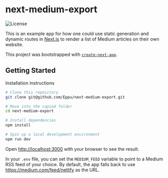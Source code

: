 # next-medium-export
![License](https://img.shields.io/badge/license-MIT-blue)

This is an example app for how one could use static generation and dynamic routes in [Next.js](https://nextjs.org/) to render a list of Medium articles on their own website.

This project was bootstrapped with [`create-next-app`](https://github.com/vercel/next.js/tree/canary/packages/create-next-app).

## Getting Started

Installation instructions

```bash
# Clone this repository
git clone git@github.com/Eppu/next-medium-export.git

# Move into the copied folder
cd next-medium-export

# Install dependencies
npm install

# Spin up a local development environment
npm run dev
```

Open [http://localhost:3000](http://localhost:3000) with your browser to see the result.

In your `.env` file, you can set the `MEDIUM_FEED` variable to point to a Medium RSS feed of your choice. By default, the app falls back to use https://medium.com/feed/netlify as the URL.
